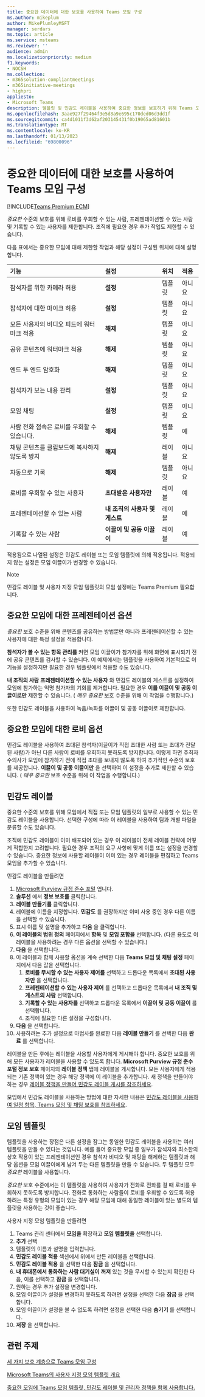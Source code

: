 ```yaml
---
title: 중요한 데이터에 대한 보호를 사용하여 Teams 모임 구성
ms.author: mikeplum
author: MikePlumleyMSFT
manager: serdars
ms.topic: article
ms.service: msteams
ms.reviewer: ''
audience: admin
ms.localizationpriority: medium
f1.keywords:
- NOCSH
ms.collection:
- m365solution-compliantmeetings
- m365initiative-meetings
- highpri
appliesto:
- Microsoft Teams
description: 템플릿 및 민감도 레이블을 사용하여 중요한 정보를 보호하기 위해 Teams 모임을 구성하는 방법을 알아봅니다.
ms.openlocfilehash: 3aae927f29464f3e5d8a9e695c170ded06d3dd1f
ms.sourcegitcommit: ca4d1011f3d62af203145431f0b19065ad81601b
ms.translationtype: MT
ms.contentlocale: ko-KR
ms.lasthandoff: 01/13/2023
ms.locfileid: "69800096"
---
```

# <a name="configure-teams-meetings-with-protection-for-sensitive-data"></a>중요한 데이터에 대한 보호를 사용하여 Teams 모임 구성

[!INCLUDE[Teams Premium ECM](includes/teams-premium-ecm.md)]

*중요한* 수준의 보호를 위해 로비를 우회할 수 있는 사람, 프레젠테이션할 수 있는 사람 및 기록할 수 있는 사용자를 제한합니다. 조직에 필요한 경우 추가 작업도 제한할 수 있습니다.

다음 표에서는 중요한 모임에 대해 제한할 작업과 해당 설정이 구성된 위치에 대해 설명합니다.

|기능|설정|위치|적용|
|:------|:------|:-------|:-------|
|참석자를 위한 카메라 허용|**설정**|템플릿|아니요|
|참석자에 대한 마이크 허용|**설정**|템플릿|아니요|
|모든 사용자의 비디오 피드에 워터마크 적용|**해제**|템플릿|아니요|
|공유 콘텐츠에 워터마크 적용|**해제**|템플릿|아니요|
|엔드 투 엔드 암호화|**해제**|템플릿|아니요|
|참석자가 보는 내용 관리|**설정**|템플릿|아니요|
|모임 채팅|**설정**|템플릿|아니요|
|사람 전화 접속은 로비를 우회할 수 있습니다.|**해제**|템플릿|예|
|채팅 콘텐츠를 클립보드에 복사하지 않도록 방지|**해제**|레이블|아니요|
|자동으로 기록|**해제**|템플릿|아니요|
|로비를 우회할 수 있는 사용자|**초대받은 사용자만**|레이블|예|
|프레젠테이션할 수 있는 사람|**내 조직의 사용자 및 게스트**|레이블|예|
|기록할 수 있는 사람|**이끌이 및 공동 이끌이**|레이블|예|

적용됨으로 나열된 설정은 민감도 레이블 또는 모임 템플릿에 의해 적용됩니다. 적용되지 않는 설정은 모임 이끌이가 변경할 수 있습니다.

> [!Note]
> 민감도 레이블 및 사용자 지정 모임 템플릿의 모임 설정에는 Teams Premium 필요합니다.

## <a name="presentation-options-for-sensitive-meetings"></a>중요한 모임에 대한 프레젠테이션 옵션

*중요한* 보호 수준을 위해 콘텐츠를 공유하는 방법뿐만 아니라 프레젠테이션할 수 있는 사용자에 대한 특정 설정을 적용합니다.

**참석자가 볼 수 있는 항목 관리를** 켜면 모임 이끌이가 참가자를 위해 화면에 표시되기 전에 공유 콘텐츠를 검사할 수 있습니다. 이 예제에서는 템플릿을 사용하여 기본적으로 이 기능을 설정하지만 필요한 경우 템플릿에서 적용할 수도 있습니다.

**내 조직의 사람** **프레젠테이션할 수 있는 사용자** 와 민감도 레이블의 게스트를 설정하여 모임에 참가하는 익명 참가자의 기회를 제거합니다. 필요한 경우 **이를 이끌이 및 공동 이끌이로만** 제한할 수 있습니다. ( *매우 중요한* 보호 수준을 위해 이 작업을 수행합니다.)

또한 민감도 레이블을 사용하여 녹음/녹화를 이끌이 및 공동 이끌이로 제한합니다.

## <a name="lobby-options-for-sensitive-meetings"></a>중요한 모임에 대한 로비 옵션

민감도 레이블을 사용하여 초대된 참석자(이끌이가 직접 초대한 사람 또는 초대가 전달된 사람)가 아닌 다른 사람이 로비를 우회하지 못하도록 방지합니다. 이렇게 하면 주최자 수의사가 모임에 참가하기 전에 직접 초대를 보내지 않도록 하여 추가적인 수준의 보호를 제공합니다. **이끌이 및 공동 이끌이만** 을 선택하여 이 설정을 추가로 제한할 수 있습니다. ( *매우 중요한* 보호 수준을 위해 이 작업을 수행합니다.)


## <a name="sensitivity-labels"></a>민감도 레이블

중요한 수준의 보호를 위해 모임에서 직접 또는 모임 템플릿의 일부로 사용할 수 있는 민감도 레이블을 사용합니다. 선택한 구성에 따라 이 레이블을 사용하여 팀과 개별 파일을 분류할 수도 있습니다.

조직에 민감도 레이블이 이미 배포되어 있는 경우 이 레이블이 전체 레이블 전략에 어떻게 적합한지 고려합니다. 필요한 경우 조직의 요구 사항에 맞게 이름 또는 설정을 변경할 수 있습니다. 중요한 정보에 사용할 레이블이 이미 있는 경우 레이블을 편집하고 Teams 모임을 추가할 수 있습니다.

민감도 레이블을 만들려면
1. [Microsoft Purview 규정 준수 포털](https://compliance.microsoft.com) 엽니다.
1. **솔루션** 에서 **정보 보호를** 클릭합니다.
1. **레이블 만들기를** 클릭합니다.
1. 레이블에 이름을 지정합니다. **민감도** 를 권장하지만 이미 사용 중인 경우 다른 이름을 선택할 수 있습니다.
1. 표시 이름 및 설명을 추가하고 **다음** 을 클릭합니다.
1. **이 레이블의 범위 정의** 페이지에서 **항목** 및 **모임 포함을** 선택합니다. (다른 용도로 이 레이블을 사용하려는 경우 다른 옵션을 선택할 수 있습니다.)
1. **다음** 을 선택합니다.
1. 이 레이블과 함께 사용할 옵션을 계속 선택한 다음 **Teams 모임 및 채팅 설정** 페이지에서 다음 값을 선택합니다.
    1. **로비를 무시할 수 있는 사용자 제어를** 선택하고 드롭다운 목록에서 **초대된 사용자만** 을 선택합니다.
    1. **프레젠테이션할 수 있는 사용자 제어** 를 선택하고 드롭다운 목록에서 **내 조직 및 게스트의 사람** 선택합니다.
    1. **기록할 수 있는 사용자를** 선택하고 드롭다운 목록에서 **이끌이 및 공동 이끌이** 를 선택합니다.
    1. 조직에 필요한 다른 설정을 구성합니다.
    <!--:::image type="content" source="media/teams-meeting-sensitivity-label-sensitive-small.png" alt-text="Screenshot of sensitivity label meeting settings." lightbox="media/teams-meeting-sensitivity-label-sensitive-large.png":::-->
1. **다음** 을 선택합니다.
1. 사용하려는 추가 설정으로 마법사를 완료한 다음 **레이블 만들기** 를 선택한 다음 **완료** 를 선택합니다.

레이블을 만든 후에는 레이블을 사용할 사용자에게 게시해야 합니다. 중요한 보호를 위해 모든 사용자가 레이블을 사용할 수 있도록 합니다. **Microsoft Purview 규정 준수 포털 정보 보호** 페이지의 **레이블 정책** 탭에 레이블을 게시합니다. 모든 사용자에게 적용되는 기존 정책이 있는 경우 해당 정책에 이 레이블을 추가합니다. 새 정책을 만들어야 하는 경우 [레이블 정책을 만들어 민감도 레이블 게시를 참조하세요](/compliance/create-sensitivity-labels#publish-sensitivity-labels-by-creating-a-label-policy).

모임에서 민감도 레이블을 사용하는 방법에 대한 자세한 내용은 [민감도 레이블을 사용하여 일정 항목, Teams 모임 및 채팅 보호를 참조하세요](/microsoft-365/compliance/sensitivity-labels-meetings).

## <a name="meeting-templates"></a>모임 템플릿

템플릿을 사용하는 장점은 다른 설정을 잠그는 동일한 민감도 레이블을 사용하는 여러 템플릿을 만들 수 있다는 것입니다. 예를 들어 중요한 모임 중 일부가 참석자와 최소한의 상호 작용이 있는 프레젠테이션인 경우 참석자 비디오 및 채팅을 해제하는 템플릿과 해당 옵션을 모임 이끌이에게 남겨 두는 다른 템플릿을 만들 수 있습니다. 두 템플릿 모두 *중요한* 레이블을 사용합니다.

*중요한* 보호 수준에서는 이 템플릿을 사용하여 사용자가 전화로 전화를 걸 때 로비를 우회하지 못하도록 방지합니다. 전화로 통화하는 사람들이 로비를 우회할 수 있도록 허용하려는 특정 유형의 모임이 있는 경우 해당 모임에 대해 동일한 레이블이 있는 별도의 템플릿을 사용하는 것이 좋습니다.

사용자 지정 모임 템플릿을 만들려면

1. Teams 관리 센터에서 **모임을** 확장하고 **모임 템플릿을** 선택합니다.
1. **추가** 선택
1. 템플릿의 이름과 설명을 입력합니다.
1. **민감도 레이블 적용** 섹션에서 위에서 만든 레이블을 선택합니다.
1. **민감도 레이블 적용** 을 선택한 다음 **잠금** 을 선택합니다.
1. **내 휴대폰에서 통화하는 사람 대기실이** **꺼져** 있는 것을 무시할 수 있는지 확인한 다음, 이를 선택하고 **잠금** 을 선택합니다.
1. 원하는 경우 추가 설정을 변경합니다.
1. 모임 이끌이가 설정을 변경하지 못하도록 하려면 설정을 선택한 다음 **잠금** 을 선택합니다.
1. 모임 이끌이가 설정을 볼 수 없도록 하려면 설정을 선택한 다음 **숨기기** 를 선택합니다.
1. **저장** 을 선택합니다.

## <a name="related-topics"></a>관련 주제

[세 가지 보호 계층으로 Teams 모임 구성](configure-meetings-three-tiers-protection.md)

[Microsoft Teams의 사용자 지정 모임 템플릿 개요](custom-meeting-templates-overview.md)

[중요한 모임에 Teams 모임 템플릿, 민감도 레이블 및 관리자 정책을 함께 사용합니다.](meeting-templates-sensitivity-labels-policies.md)
